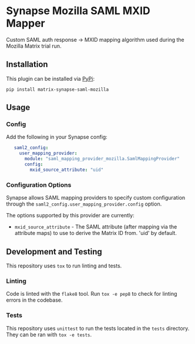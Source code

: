 # Synapse Mozilla SAML MXID Mapper 

Custom SAML auth response -> MXID mapping algorithm used during the Mozilla
Matrix trial run.

## Installation

This plugin can be installed via [PyPi](https://pypi.org):

```
pip install matrix-synapse-saml-mozilla
```

## Usage

### Config

Add the following in your Synapse config:

```yaml
   saml2_config:
     user_mapping_provider:
       module: "saml_mapping_provider_mozilla.SamlMappingProvider"
       config:
         mxid_source_attribute: "uid"
```

### Configuration Options

Synapse allows SAML mapping providers to specify custom configuration through the
`saml2_config.user_mapping_provider.config` option.

The options supported by this provider are currently:

* `mxid_source_attribute` - The SAML attribute (after mapping via the
                            attribute maps) to use to derive the Matrix
                            ID from. 'uid' by default.

## Development and Testing

This repository uses `tox` to run linting and tests.

### Linting

Code is linted with the `flake8` tool. Run `tox -e pep8` to check for linting
errors in the codebase.

### Tests

This repository uses `unittest` to run the tests located in the `tests`
directory. They can be ran with `tox -e tests`.
